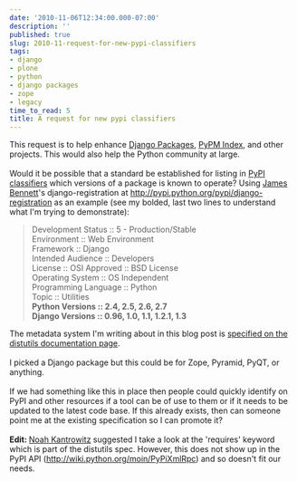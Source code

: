 ```yaml
---
date: '2010-11-06T12:34:00.000-07:00'
description: ''
published: true
slug: 2010-11-request-for-new-pypi-classifiers
tags:
- django
- plone
- python
- django packages
- zope
- legacy
time_to_read: 5
title: A request for new pypi classifiers
---
```


This request is to help enhance <a href="http://djangopackages.com/">Django Packages</a>, <a href="http://code.activestate.com/pypm/">PyPM Index</a>, and other projects. This would also help the Python community at large.<br /><br />Would it be possible that a standard be established for listing in <a href="http://pypi.python.org/pypi">PyPI</a> <a href="http://docs.python.org/distutils/setupscript.html#additional-meta-data">classifiers</a> which versions of a package is known to operate? Using <a href="http://b-list.org/">James Bennett</a>'s django-registration at <a href="http://pypi.python.org/pypi/django-registration">http://pypi.python.org/pypi/django-registration</a> as an example (see my bolded, last two lines to understand what I'm trying to demonstrate):<br /><blockquote>Development Status :: 5 - Production/Stable<br />Environment :: Web Environment<br />Framework :: Django<br />Intended Audience :: Developers<br />License :: OSI Approved :: BSD License<br />Operating System :: OS Independent<br />Programming Language :: Python<br />Topic :: Utilities<br /><b>Python Versions :: 2.4, 2.5, 2.6, 2.7<br />Django Versions :: 0.96, 1.0, 1.1, 1.2.1, 1.3</b></blockquote>The metadata system I'm writing about in this blog post is <a href="http://docs.python.org/distutils/setupscript.html#additional-meta-data">specified on the distutils documentation page</a>.<br /><br />I picked a Django package but this could be for Zope, Pyramid, PyQT, or anything.<br /><br />If we had something like this in place then people could quickly identify on PyPI and other resources if a tool can be of use to&nbsp;them or if it needs to be updated to the latest code base. If this already exists, then can someone point me at the existing specification so I can promote it?<br /><br /><b>Edit: </b><a href="https://coderanger.net/">Noah Kantrowitz</a> suggested I take a look at the 'requires' keyword which is part of the distutils spec. However, this does not show up in the PyPI API (<a href="http://wiki.python.org/moin/PyPiXmlRpc">http://wiki.python.org/moin/PyPiXmlRpc</a>) and so doesn't fit our needs.